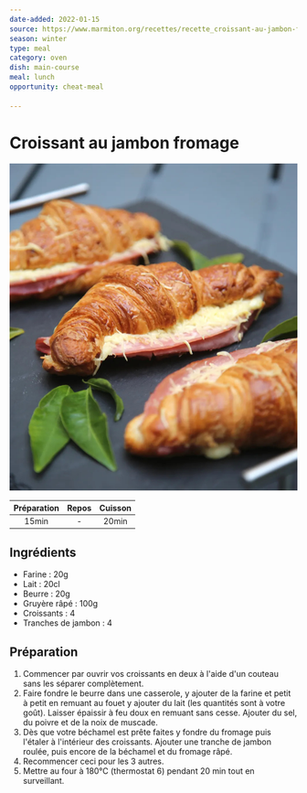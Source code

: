```yaml
---
date-added: 2022-01-15
source: https://www.marmiton.org/recettes/recette_croissant-au-jambon-fromage_71950.aspx
season: winter
type: meal
category: oven
dish: main-course
meal: lunch
opportunity: cheat-meal

---
```


# Croissant au jambon fromage

![](images/Croissant%20au%20jambon%20fromage.jpg)

| Préparation | Repos | Cuisson |
|:-----------:|:-----:|:-------:|
|    15min    |   -   |  20min  |

## Ingrédients

- Farine : 20g
- Lait : 20cl
- Beurre : 20g
- Gruyère râpé : 100g
- Croissants : 4
- Tranches de jambon : 4

## Préparation

1. Commencer par ouvrir vos croissants en deux à l'aide d'un couteau sans les séparer complètement.
2. Faire fondre le beurre dans une casserole, y ajouter de la farine et petit à petit en remuant au fouet y ajouter du lait (les quantités sont à votre goût). Laisser épaissir à feu doux en remuant sans cesse. Ajouter du sel, du poivre et de la noix de muscade.
3. Dès que votre béchamel est prête faites y fondre du fromage puis l'étaler à l'intérieur des croissants. Ajouter une tranche de jambon roulée, puis encore de la béchamel et du fromage râpé.
4. Recommencer ceci pour les 3 autres.
5. Mettre au four à 180°C (thermostat 6) pendant 20 min tout en surveillant.

